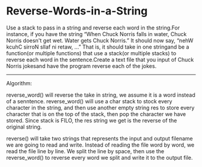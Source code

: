# Reverse-Words-in-a-String

Use a stack to pass in a string and reverse each word in the string.For instance, if you
have the string “When Chuck Norris falls in water, Chuck Norris doesn't get wet. Water
gets Chuck Norris.” It should now say, “nehW kcuhC sirroN sllaf ni retaw, …” That is, it
should take in one stringand be a function(or multiple functions) that use a stack(or
multiple stacks) to reverse each word in the sentence.Create a text file that you input of
Chuck Norris jokesand have the program reverse each of the jokes.
************************************************************************************************************************
Algorithm:

reverse_word() will reverse the take in string, we assume it is a word instead of a senntence.
reverse_word() will use a char stack to stock every character in the string, and then use another empty
string res to store every character that is on the top of the stack, then pop the character we have stored.
Since stack is FILO, the res string we get is the reverse of the original string.

reverse() will take two strings that represents the input and output filename we are going to read and write.
Instead of reading the file word by word, we read the file line by line. 
We split the line by space, then use the reverse_word() to reverse every word we split and write it to the
output file. 
